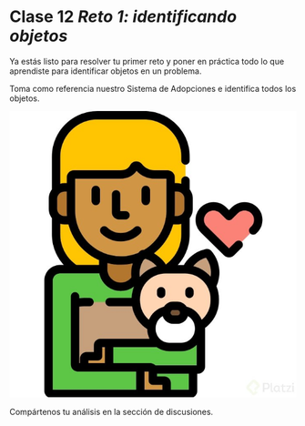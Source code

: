# Clase 12 _Reto 1: identificando objetos_

Ya estás listo para resolver tu primer reto y poner en práctica todo lo que
aprendiste para identificar objetos en un problema.

Toma como referencia nuestro Sistema de Adopciones e identifica todos los
objetos.

![src/POO_32.png](../src/POO_32.png)

Compártenos tu análisis en la sección de discusiones.
